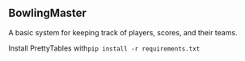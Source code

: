 ## BowlingMaster

A basic system for keeping track of players, scores, and their teams.

Install PrettyTables with`pip install -r requirements.txt`